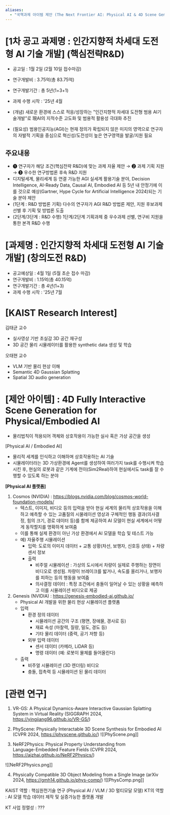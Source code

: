 ```yaml
---
aliases:
  - "국책과제 아이템 제안 (The Next Frontier AI: Physical AI & 4D Scene Generation)"
---
```

# [1차 공고 과제명 : 인간지향적 차세대 도전형 AI 기술 개발] (핵심전략R&D)

- 공고일 : 1월 2일 (2월 10일 접수마감)
- 연구개발비 : 3.75억(총 83.75억)
- 연구개발기간 : 총 5년(1+3+1)
- 과제 수행 시작 : '25년 4월

- (개념) 새로운 환경에 스스로 적응/성장하는 "인간지향적 차세대 도전형 범용 AI기술개발"로 現AI의 지적수준 고도화 및 범용적 활용성 극대화 추진
- (필요성) 범용인공지능(AGI)는 현재 정의가 확립되지 않은 미지의 영역으로 연구자의 자발적 기획을 중심으로 혁신성/도전성이 높은 연구영역을 발굴/지원 필요

## **주요내용**
- ❶ 연구자가 해당 조건(핵심전략 R&D)에 맞는 과제 자율 제안 → ❷ 과제 기획 지원 → ❸ 우수한 연구방법론 후속 R&D 지원
- 디지털세계, 물리세계 등 연결 가능한 AGI 실세계 활용기술 분야, Decision Intelligence, AI-Ready Data, Causal AI, Embodied AI 등 5년 내 안정기에 이를 것으로 예상(Gartner, Hype Cycle for Artificial Intelligence 2024)되는 기술 분야 제안
- (1단계 : R&D 방법론 기획) 다수의 연구자가 AGI R&D 방법론 제안, 지원 후보과제 선별 후 기획 및 방법론 도출
- (2단계/3단계 : R&D 수행) 1단계/2단계 기획과제 중 우수과제 선별, 연구비 지원을 통한 본격 R&D 수행

# **[과제명 : 인간지향적 차세대 도전형 AI 기술 개발] (창의도전 R&D)**
- 공고예상일 : 4월 1일 (5월 초순 접수 마감)
- 연구개발비 : 1.15억(총 40.15억)
- 연구개발기간 : 총 4년(1+3)
- 과제 수행 시작 : '25년 7월

# [KAIST Research Interest]

김태균 교수
- 실사영상 기반 초실감 3D 공간 재구성
- 3D 공간 물리 시뮬레이터를 활용한 synthetic data 생성 및 학습

오태현 교수
- VLM 기반 물리 현상 이해
- Semantic 4D Gaussian Splatting
- Spatial 3D audio generation


# **[제안 아이템] : 4D Fully Interactive Scene Generation for Physical/Embodied AI**
- 물리법칙이 적용되어 객체와 상호작용이 가능한 실사 혹은 가상 공간을 생성

[Physical AI / Embodied AI]
- 물리적 세계를 인식하고 이해하며 상호작용하는 AI 기술
- 시뮬레이터라는 3D 가상환경에 Agent를 생성하여 여러가지 task를 수행시켜 학습시킨 후, 현실의 로봇과 같은 기계에 전이(Sim2Real)하여 현실에서도 task를 잘 수행할 수 있도록 하는 분야


**[Physical AI 플랫폼]**
1. Cosmos (NVIDIA) : https://blogs.nvidia.com/blog/cosmos-world-foundation-models/
	- 텍스트, 이미지, 비디오 등의 입력을 받아 현실 세계의 물리적 상호작용을 이해하고 예측할 수 있는 고품질의 시물레이션 영상과 구체적인 행동 결과(의사결정, 힘의 크기, 경로 데이터 등)를 함께 제공하여 AI 모델이 현실 세계에서 어떻게 동작할지를 명확하게 보여줌
	- 이를 통해 실제 환경이 아닌 가상 환경에서 AI 모델을 학습 및 테스트 가능
	- 예) 자율주행 시뮬레이션
		- 입력: 도로의 이미지 데이터 + 교통 상황(차선, 보행자, 신호등 상태) + 차량 센서 정보
		- 출력
			- 비주얼 시뮬레이션 : 가상의 도시에서 차량이 실제로 주행하는 장면이 비디오로 생성됨. 차량이 브레이크를 밟거나, 속도를 올리거나, 보행자를 피하는 등의 행동을 보여줌
			- 의사결정 데이터 : 특정 조건에서 충돌이 일어날 수 있는 상황을 예측하고 이를 시뮬레이션 비디오로 제공
2. Genesis (NVIDIA) : https://genesis-embodied-ai.github.io/
	- Physical AI 개발을 위한 물리 현상 시뮬레이션 플랫폼
	- 입력 
		- 환경 정의 데이터
			- 시뮬레이션 공간의 구조 (평면, 장애물, 경사로 등)
			- 재료 속성 (마찰력, 질량, 밀도, 경도 등)
			- 기타 물리 데이터 (중력, 공기 저항 등)
		- 외부 입력 데이터
			- 센서 데이터 (카메라, LiDAR 등)
			- 명령 데이터 (예: 로봇이 물체를 들어올린다)
	- 출력
		- 비주얼 시뮬레이션 (3D 렌더링) 비디오
		- 충돌, 접촉력 등 시뮬레이션 된 물리 데이터

# **[관련 연구]**

1. VR-GS: A Physical Dynamics-Aware Interactive Gaussian Splatting System in Virtual Reality (SIGGRAPH 2024, https://yingjiang96.github.io/VR-GS/)

2. PhyScene: Physically Interactable 3D Scene Synthesis for Embodied AI (CVPR 2024, https://physcene.github.io/)
![[PhyScene.png]]

3. NeRF2Physics: Physical Property Understanding from  
Language-Embedded Feature Fields (CVPR 2024, https://ajzhai.github.io/NeRF2Physics/)

![[NeRF2Physics.png]]

4. Physically Compatible 3D Object Modeling from a Single Image (arXiv 2024, https://gmh14.github.io/phys-comp/)
![[PhysComp.png]]


KAIST 역할 : 핵심원천기술 연구 (Physical AI / VLM / 3D 멀티모달 모델)
KT의 역할 : AI 모델 학습 데이터 제작 및 실증가능한 플랫폼 개발

KT 사업 정렬성 : ???